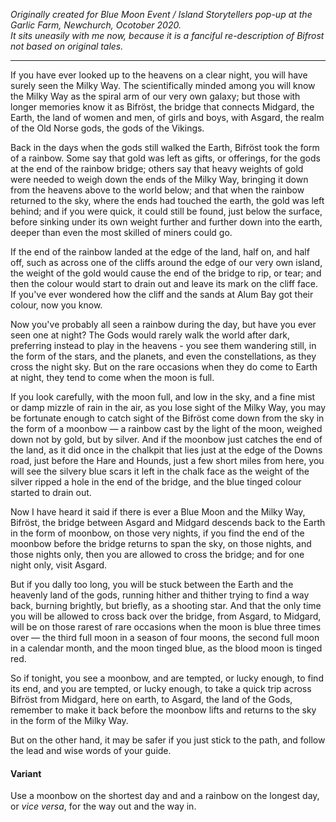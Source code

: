 *Originally created for Blue Moon Event / Island Storytellers pop-up at the Garlic Farm, Newchurch, Ocotober 2020.*  
*It sits uneasily with me now, because it is a fanciful re-description of Bifrost not based on original tales.*


---

If you have ever looked up to the heavens on a clear night, you will have surely seen the Milky Way. The scientifically minded among you will know the Milky Way as the spiral arm of our very own galaxy; but those with longer memories know it as Bifröst, the bridge that connects Midgard, the Earth, the land of women and men, of girls and boys, with Asgard, the realm of the Old Norse gods, the gods of the Vikings.

Back in the days when the gods still walked the Earth, Bifröst took the form of a rainbow. Some say that gold was left as gifts, or offerings, for the gods at the end of the rainbow bridge; others say that heavy weights of gold were needed to weigh down the ends of the Milky Way, bringing it down from the heavens above to the world below; and that when the rainbow returned to the sky, where the ends had touched the earth, the gold was left behind; and if you were quick, it could still be found, just below the surface, before sinking under its own weight further and further down into the earth, deeper than even the most skilled of miners could go.

If the end of the rainbow landed at the edge of the land, half on, and half off, such as across one of the cliffs around the edge of our very own island, the weight of the gold would cause the end of the bridge to rip, or tear; and then the colour would start to drain out and leave its mark on the cliff face. If you've ever wondered how the cliff and the sands at Alum Bay got their colour, now you know.

Now you've probably all seen a rainbow during the day, but have you ever seen one at night? The Gods would rarely walk the world after dark, preferring instead to play in the heavens - you see them wandering still, in the form of the stars, and the planets, and even the constellations, as they cross the night sky. But on the rare occasions when they do come to Earth at night, they tend to come when the moon is full.

If you look carefully, with the moon full, and low in the sky, and a fine mist or damp mizzle of rain in the air, as you lose sight of the Milky Way, you may be fortunate enough to catch sight of the Bifröst come down from the sky in the form of a moonbow — a rainbow cast by the light of the moon, weighed down not by gold, but by silver. And if the moonbow just catches the end of the land, as it did once in the chalkpit that lies just at the edge of the Downs road, just before the Hare and Hounds, just a few short miles from here, you will see the silvery blue scars it left in the chalk face as the weight of the silver ripped a hole in the end of the bridge, and the blue tinged colour started to drain out.

Now I have heard it said if there is ever a Blue Moon and the Milky Way, Bifröst, the bridge between Asgard and Midgard descends back to the Earth in the form of moonbow, on those very nights, if you find the end of the moonbow before the bridge returns to span the sky, on those nights, and those nights only, then you are allowed to cross the bridge; and for one night only, visit Asgard.

But if you dally too long, you will be stuck between the Earth and the heavenly land of the gods, running hither and thither trying to find a way back, burning brightly, but briefly, as a shooting star. And that the only time you will be allowed to cross back over the bridge, from Asgard, to Midgard, will be on those rarest of rare occasions when the moon is blue three times over — the third full moon in a season of four moons, the second full moon in a calendar month, and the moon tinged blue, as the blood moon is tinged red.

So if tonight, you see a moonbow, and are tempted, or lucky enough, to find its end, and you are tempted, or lucky enough, to take a quick trip across Bifröst from Midgard, here on earth, to Asgard, the land of the Gods, remember to make it back before the moonbow lifts and returns to the sky in the form of the Milky Way.

But on the other hand, it may be safer if you just stick to the path, and follow the lead and wise words of your guide.  




#### Variant
Use a moonbow on the shortest day and and a rainbow on the longest day, or *vice versa*, for the way out and the way in.
